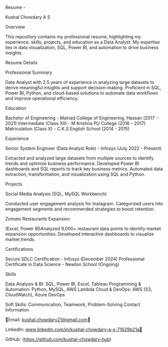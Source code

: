 Resume - 

Kushal Chowdary A S

Overview

This repository contains my professional resume, highlighting my experience, skills, projects, and education as a Data Analyst. My expertise lies in data visualization, SQL, Power BI, and automation to drive business insights.


Resume Details

Professional Summary

Data Analyst with 2.5 years of experience in analyzing large datasets to derive meaningful insights and support decision-making. Proficient in SQL, Power BI, Python, and cloud-based solutions to automate data workflows and improve operational efficiency.

Education

Bachelor of Engineering - Malnad College of Engineering, Hassan (2017 - 2021)
Intermediate (Class XII) - M Krishna PU College (2016 - 2017)
Matriculation (Class X) - C.K.S English School (2014 - 2015)


Experience

Senior System Engineer (Data Analyst Role) - Infosys (July 2022 - Present)

Extracted and analyzed large datasets from multiple sources to identify trends and optimize business performance.
Developed Power BI dashboards and SQL reports to track key business metrics.
Automated data extraction, transformation, and visualization using SQL and Python.


Projects

Social Media Analysis (SQL, MySQL Workbench)

Conducted user engagement analysis for Instagram.
Categorized users into engagement segments and recommended strategies to boost retention.


Zomato Restaurants Expansion 

(Excel, Power BI)Analyzed 9,000+ restaurant data points to identify market expansion opportunities.
Developed interactive dashboards to visualize market trends.


Certifications

Secure SDLC Certification - Infosys (December 2024)
Professional Certificate in Data Science - Newton School (Ongoing)


Skills

Data Analysis & BI: SQL, Power BI, Excel, Tableau
Programming & Automation: Python, MySQL, AWS Lambda
Cloud & DevOps: AWS (S3, CloudWatch), Azure DevOps


Soft Skills: Communication, Teamwork, Problem-Solving
Contact Information

📧Email: kushal.chowdary21@gmail.com🔗 

LinkedIn: www.linkedin.com/in/kushal-chowdary-a-s-71629b21a🐙 

GitHub: (https://github.com/kushal-chowdary-hub)
